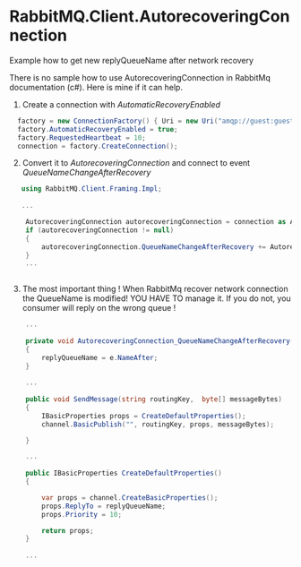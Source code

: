 # RabbitMQ.Client.AutorecoveringConnection
Example how to get new replyQueueName after network recovery

There is no sample how to use AutorecoveringConnection in RabbitMq documentation (c#).
Here is mine if it can help.


1. Create a connection with *AutomaticRecoveryEnabled*
```c#
  factory = new ConnectionFactory() { Uri = new Uri("amqp://guest:guest@localhost:5672/") };
  factory.AutomaticRecoveryEnabled = true;
  factory.RequestedHeartbeat = 10;
  connection = factory.CreateConnection();
```
   
2. Convert it to *AutorecoveringConnection* and connect to event *QueueNameChangeAfterRecovery*
```c#     
   using RabbitMQ.Client.Framing.Impl;
   
   ...

    AutorecoveringConnection autorecoveringConnection = connection as AutorecoveringConnection;
    if (autorecoveringConnection != null)
    {
        autorecoveringConnection.QueueNameChangeAfterRecovery += AutorecoveringConnection_QueueNameChangeAfterRecovery;
    }
    ...
    
```
3. The most important thing !
When RabbitMq recover network connection the QueueName is modified! YOU HAVE TO manage it.
If you do not, you consumer will reply on the wrong queue !
```c#   
    ...
    
    private void AutorecoveringConnection_QueueNameChangeAfterRecovery(object sender, QueueNameChangedAfterRecoveryEventArgs e)
    {
        replyQueueName = e.NameAfter;
    }
    
    ...
    
    public void SendMessage(string routingKey,  byte[] messageBytes)
    {
        IBasicProperties props = CreateDefaultProperties();
        channel.BasicPublish("", routingKey, props, messageBytes);

    }

    ...
    
    public IBasicProperties CreateDefaultProperties()
    {

        var props = channel.CreateBasicProperties();
        props.ReplyTo = replyQueueName;
        props.Priority = 10;

        return props;
    }
    
    ...
```
